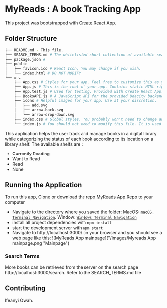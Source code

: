# MyReads : A book Tracking App

This project was bootstrapped with [Create React App](https://github.com/facebook/create-react-app).

## Folder Structure

```bash
├── README.md - This file.
├── SEARCH_TERMS.md # The whitelisted short collection of available search terms for you to use with your app.
├── package.json #
├── public
│   ├── favicon.ico # React Icon, You may change if you wish.
│   └── index.html # DO NOT MODIFY
└── src
    ├── App.css # Styles for your app. Feel free to customize this as you desire.
    ├── App.js # This is the root of your app. Contains static HTML right now.
    ├── App.test.js # Used for testing. Provided with Create React App. Testing is encouraged, but not required.
    ├── BooksAPI.js # A JavaScript API for the provided Udacity backend. Instructions for the methods are below.
    ├── icons # Helpful images for your app. Use at your discretion.
    │   ├── add.svg
    │   ├── arrow-back.svg
    │   └── arrow-drop-down.svg
    ├── index.css # Global styles. You probably won't need to change anything here.
    └── index.js # You should not need to modify this file. It is used for DOM rendering only.
```

This application helps the user track and manage books in a digital library while categorizing the status of each book according to its location on a library shelf. The available shelfs are :

- Currently Reading
- Want to Read
- Read
- None

## Running the Application

To run this app, Clone or download the repo [MyReads App Repo](https://github.com/Ifeanyi-Owah/myreads-app) to your computer

- Navigate to the directory where you saved the folder: MacOS: [`macOS Terminal Navigation`](https://wiki.communitydata.science/MacOS_terminal_navigation). Window:
  [`Windows Terminal Navigation`](https://wiki.communitydata.science/Windows_terminal_navigation)
- install all project dependencies with `npm install`
- start the development server with `npm start`
- Navigate to http://localhost:3000/ on your browser and you should see a web page like this:
  ![MyReads App mainpage]("/images/Myreads App mainpage.png "Mainpage")

### Search Terms

More books can be retrieved from the server on the search page http://localhost:3000/search. Refer to the SEARCH_TERMS.md file

## Contributing

Ifeanyi Owah.
